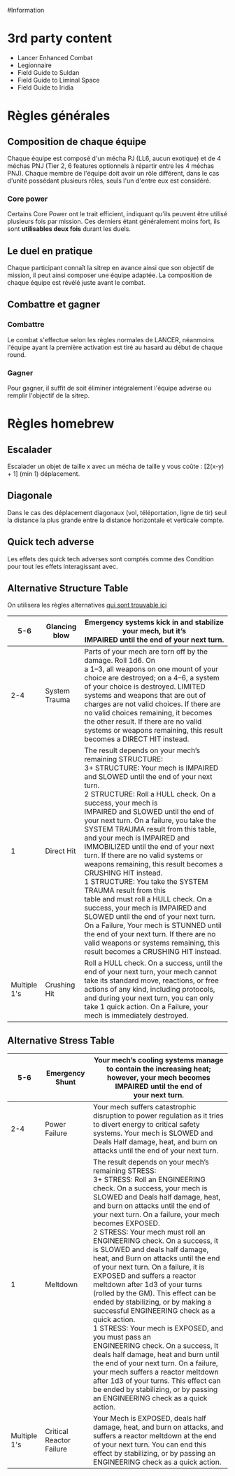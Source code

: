 #Information
# 3rd party content
- Lancer Enhanced Combat
- Legionnaire
- Field Guide to Suldan
- Field Guide to Liminal Space
- Field Guide to Iridia

# Règles générales
## Composition de chaque équipe
Chaque équipe est composé d'un mécha PJ (LL6, aucun exotique) et de 4 méchas PNJ (Tier 2, 6 features optionnels à répartir entre les 4 méchas PNJ). 
Chaque membre de l'équipe doit avoir un rôle différent, dans le cas d'unité possédant plusieurs rôles, seuls l'un d'entre eux est considéré.

### Core power
Certains Core Power ont le trait efficient, indiquant qu'ils peuvent être utilisé plusieurs fois par mission. Ces derniers étant généralement moins fort, ils sont **utilisables deux fois** durant les duels. 

## Le duel en pratique
Chaque participant connaît la sitrep en avance ainsi que son objectif de mission, il peut ainsi composer une équipe adaptée. La composition de chaque équipe est révélé juste avant le combat. 

## Combattre et gagner
### Combattre
Le combat s'effectue selon les règles normales de LANCER, néanmoins l'équipe ayant la première activation est tiré au hasard au début de chaque round.

### Gagner
Pour gagner, il suffit de soit éliminer intégralement l'équipe adverse ou remplir l'objectif de la sitrep.

# Règles homebrew
## Escalader
Escalader un objet de taille x avec un mécha de taille y vous coûte : [2(x-y) + 1]  (min 1) déplacement.

## Diagonale
Dans le cas des déplacement diagonaux (vol, téléportation, ligne de tir) seul la distance la plus grande entre la distance horizontale et verticale compte.

## Quick tech adverse
Les effets des quick tech adverses sont comptés comme des Condition pour tout les effets interagissant avec.

## Alternative Structure Table
On utilisera les règles alternatives [qui sont trouvable ici](https://esbionarshadow.itch.io/gms-crisis-catalogue/devlog/495711/alternative-structure-and-stress-rules)

| 5-6          | Glancing blow | Emergency systems kick in and stabilize your mech, but it’s<br>IMPAIRED until the end of your next turn.                                                                                                                                                                                                                                                                                                                                                                                                                                                                                                                                                                                                                                                                                                                                                         |
| ------------ | ------------- | ---------------------------------------------------------------------------------------------------------------------------------------------------------------------------------------------------------------------------------------------------------------------------------------------------------------------------------------------------------------------------------------------------------------------------------------------------------------------------------------------------------------------------------------------------------------------------------------------------------------------------------------------------------------------------------------------------------------------------------------------------------------------------------------------------------------------------------------------------------------- |
| 2-4          | System Trauma | Parts of your mech are torn off by the damage. Roll 1d6. On<br>a 1–3, all weapons on one mount of your choice are destroyed; on a 4–6, a system of your choice is destroyed. LIMITED systems and weapons that are out of charges are not valid choices. If there are no valid choices remaining, it becomes the other result. If there are no valid systems or weapons remaining, this result becomes a DIRECT HIT instead.                                                                                                                                                                                                                                                                                                                                                                                                                                      |
| 1            | Direct Hit    | The result depends on your mech’s remaining STRUCTURE:<br>3+ STRUCTURE: Your mech is IMPAIRED and SLOWED until the end of your next turn.<br>2 STRUCTURE: Roll a HULL check. On a success, your mech is<br>IMPAIRED and SLOWED until the end of your next turn. On a failure, you take the SYSTEM TRAUMA result from this table, and your mech is IMPAIRED and IMMOBILIZED until the end of your next turn. If there are no valid systems or weapons remaining, this result becomes a CRUSHING HIT instead.<br>1 STRUCTURE: You take the SYSTEM TRAUMA result from this<br>table and must roll a HULL check. On a success, your mech is IMPAIRED and SLOWED until the end of your next turn. On a Failure, Your mech is STUNNED until the end of your next turn. If there are no valid weapons or systems remaining, this result becomes a CRUSHING HIT instead. |
| Multiple 1's | Crushing Hit  | Roll a HULL check. On a success, until the end of your next turn, your mech cannot take its standard move, reactions, or free actions of any kind, including protocols, and during your next turn, you can only take 1 quick action. On a Failure, your mech is immediately destroyed.                                                                                                                                                                                                                                                                                                                                                                                                                                                                                                                                                                           |
## Alternative Stress Table

| 5-6          | Emergency Shunt          | Your mech’s cooling systems manage to contain the increasing heat; however, your mech becomes IMPAIRED until the end of<br>your next turn.                                                                                                                                                                                                                                                                                                                                                                                                                                                                                                                                                                                                                                                                                                                                                                                                                                               |
| ------------ | ------------------------ | ---------------------------------------------------------------------------------------------------------------------------------------------------------------------------------------------------------------------------------------------------------------------------------------------------------------------------------------------------------------------------------------------------------------------------------------------------------------------------------------------------------------------------------------------------------------------------------------------------------------------------------------------------------------------------------------------------------------------------------------------------------------------------------------------------------------------------------------------------------------------------------------------------------------------------------------------------------------------------------------- |
| 2-4          | Power Failure            | Your mech suffers catastrophic disruption to power regulation as it tries to divert energy to critical safety systems. Your mech is SLOWED and Deals Half damage, heat, and burn on attacks until the end of your next turn.                                                                                                                                                                                                                                                                                                                                                                                                                                                                                                                                                                                                                                                                                                                                                             |
| 1            | Meltdown                 | The result depends on your mech’s remaining STRESS:<br>3+ STRESS: Roll an ENGINEERING check. On a success, your mech is SLOWED and Deals half damage, heat, and burn on attacks until the end of your next turn. On a failure, your mech becomes EXPOSED.<br>2 STRESS: Your mech must roll an ENGINEERING check. On a success, it is SLOWED and deals half damage, heat, and Burn on attacks until the end of your next turn. On a failure, it is EXPOSED and suffers a reactor meltdown after 1d3 of your turns (rolled by the GM). This effect can be ended by stabilizing, or by making a successful ENGINEERING check as a quick action.<br>1 STRESS: Your mech is EXPOSED, and you must pass an<br>ENGINEERING check. On a success, It deals half damage, heat and burn until the end of your next turn. On a failure, your mech suffers a reactor meltdown after 1d3 of your turns. This effect can be ended by stabilizing, or by passing an ENGINEERING check as a quick action. |
| Multiple 1's | Critical Reactor Failure | Your Mech is EXPOSED, deals half damage, heat, and burn on attacks, and suffers a reactor meltdown at the end of your next turn. You can end this effect by stabilizing, or by passing an ENGINEERING check as a quick action.                                                                                                                                                                                                                                                                                                                                                                                                                                                                                                                                                                                                                                                                                                                                                           |
